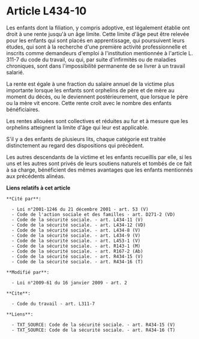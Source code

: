 # Article L434-10

Les enfants              dont la filiation, y compris adoptive, est légalement établie ont droit à une rente jusqu'à un âge
limite. Cette limite d'âge peut être relevée pour les enfants qui sont placés en apprentissage, qui poursuivent leurs études,
qui sont à la recherche d'une première activité professionnelle et inscrits comme demandeurs d'emploi à l'institution
mentionnée à l'article L. 311-7 du code du travail, ou qui, par suite d'infirmités ou de maladies chroniques, sont dans
l'impossibilité permanente de se livrer à un travail salarié. 

La rente est égale à une fraction du salaire annuel de la victime plus importante lorsque les enfants sont orphelins de père
et de mère au moment du décès, ou le deviennent postérieurement, que lorsque le père ou la mère vit encore. Cette rente croît
avec le nombre des enfants bénéficiaires. 

Les rentes allouées sont collectives et réduites au fur et à mesure que les orphelins atteignent la limite d'âge qui leur est
applicable.

S'il y a des enfants de plusieurs lits, chaque catégorie est traitée distinctement au regard des dispositions qui précèdent. 

Les autres descendants de la victime et les enfants recueillis par elle, si les uns et les autres sont privés de leurs
soutiens naturels et tombés de ce fait à sa charge, bénéficient des mêmes avantages que les enfants mentionnés aux précédents
alinéas.

**Liens relatifs à cet article**

	**Cité par**:

	  - Loi n°2001-1246 du 21 décembre 2001 - art. 53 (V)
	  - Code de l'action sociale et des familles - art. D271-2 (VD)
	  - Code de la sécurité sociale. - art. L434-11 (V)
	  - Code de la sécurité sociale. - art. L434-12 (VD)
	  - Code de la sécurité sociale. - art. L434-8 (V)
	  - Code de la sécurité sociale. - art. L434-9 (V)
	  - Code de la sécurité sociale. - art. L453-1 (V)
	  - Code de la sécurité sociale. - art. R143-1 (M)
	  - Code de la sécurité sociale. - art. R167-2 (Ab)
	  - Code de la sécurité sociale. - art. R434-15 (V)
	  - Code de la sécurité sociale. - art. R434-16 (T)

	**Modifié par**:

	  - Loi n°2009-61 du 16 janvier 2009 - art. 2

	**Cite**:

	  - Code du travail - art. L311-7

	**Liens**:

	  - TXT_SOURCE: Code de la sécurité sociale. - art. R434-15 (V)
	  - TXT_SOURCE: Code de la sécurité sociale. - art. R434-16 (T)
